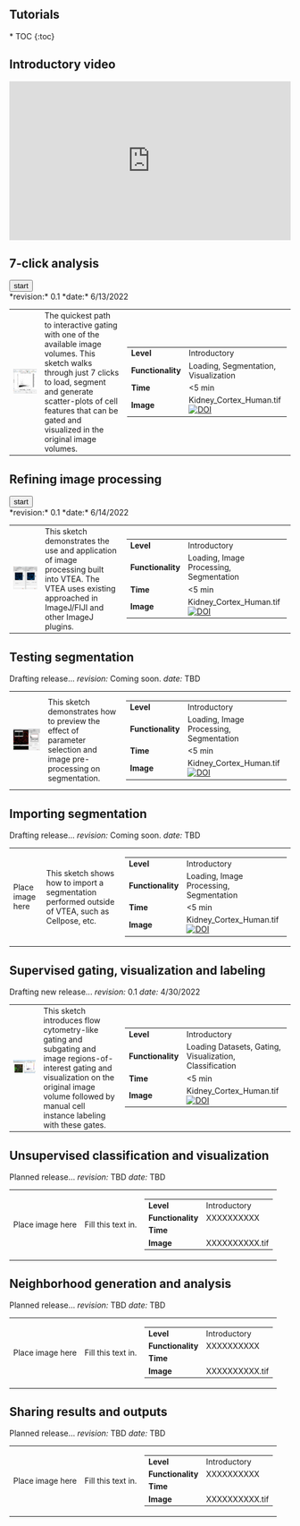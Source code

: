 <h2>Tutorials</h2>
* TOC
{:toc}

## Introductory video

<div style="position: relative; padding-bottom: 56.25%; height: 0;"><iframe src="https://www.loom.com/embed/892e3cba8b564cb0b6ae6f7ac5e6f84f" frameborder="0" webkitallowfullscreen mozallowfullscreen allowfullscreen style="position: absolute; top: 0; left: 0; width: 100%; height: 100%;"></iframe></div>

## 7-click analysis 

<form action="/vignettes/7Click/7ClickSketch.html" method="get" target="_blank"><button type="submit">start</button></form> 
*revision:* 0.1   *date:* 6/13/2022

<table border="0">
<tr>
    <td><img class="fit-picture"
     src="/vignettes/7Click/7Click.png"
     alt="Screenshot of VTEA in action."></td>
    <td>The quickest path to interactive gating with one of the available image volumes.  This sketch walks through just 7 clicks to load, segment and generate scatter-plots of cell features that can be gated and visualized in the original image volumes.</td> 
    <td>
     <table border="0">   
       <tr><td><span style="font-weight:bold">Level</span></td><td>Introductory</td> </tr>
       <tr><td><span style="font-weight:bold">Functionality</span></td> <td>Loading, Segmentation, Visualization</td> </tr>
       <tr><td><span style="font-weight:bold">Time</span></td> <td> <5 min</td> </tr>
       <tr><td><span style="font-weight:bold">Image</span></td><td>Kidney_Cortex_Human.tif<br><a href="https://doi.org/10.5281/zenodo.5816199"><img src="https://zenodo.org/badge/DOI/10.5281/zenodo.5816199.svg" alt="DOI">      </a></td></tr>
     </table>
    </td>
</tr>
</table>

## Refining image processing

<form action="/vignettes/ImageProcessing/ImageProcessing.html" method="get" target="_blank"><button type="submit">start</button></form>
*revision:* 0.1   *date:* 6/14/2022
 
<table border="0">
 <tr>
    <td><img class="fit-picture"
     src="/vignettes/ImageProcessing/ImageProcessing.png"
     alt="Screenshot of image pre-processing."></td>
    <td>This sketch demonstrates the use and application of image processing built into VTEA.  The VTEA uses existing approached in ImageJ/FIJI and other ImageJ plugins.</td> 
    <td>
     <table border="0">   
      <tr><td><span style="font-weight:bold">Level</span></td><td>Introductory</td> </tr>
         <tr><td><span style="font-weight:bold">Functionality</span></td> <td>Loading, Image Processing, Segmentation</td> </tr>
         <tr><td><span style="font-weight:bold">Time</span></td> <td> <5 min</td> </tr>
     <tr><td><span style="font-weight:bold">Image</span></td><td>Kidney_Cortex_Human.tif<br><a href="https://doi.org/10.5281/zenodo.5816199"><img src="https://zenodo.org/badge/DOI/10.5281/zenodo.5816199.svg" alt="DOI"></a></td></tr>
     </table>
     </td>
 </tr>
</table> 
 
## Testing segmentation
Drafting release...
*revision:* Coming soon.   *date:* TBD

<table border="0">
 <tr>
    <td><img class="fit-picture"
     src="/vignettes/RefiningSegmentation/RefiningSegmentation.png"
     alt="Screenshot of refining VTEA segmentation."></td>
    <td> This sketch demonstrates how to preview the effect of parameter selection and image pre-processing on segmentation.</td> 
    <td>
     <table border="0">   
      <tr><td><span style="font-weight:bold">Level</span></td><td>Introductory</td> </tr>
         <tr><td><span style="font-weight:bold">Functionality</span></td> <td>Loading, Image Processing, Segmentation</td> </tr>
         <tr><td><span style="font-weight:bold">Time</span></td> <td> <5 min</td> </tr>
     <tr><td><span style="font-weight:bold">Image</span></td><td>Kidney_Cortex_Human.tif<br><a href="https://doi.org/10.5281/zenodo.5816199"><img src="https://zenodo.org/badge/DOI/10.5281/zenodo.5816199.svg" alt="DOI"></a></td></tr></table>
     </td>
 </tr>
</table> 
  
## Importing segmentation
Drafting release...
*revision:* Coming soon.   *date:* TBD

<table border="0">
 <tr>
    <td>Place image here</td>
    <td>This sketch shows how to import a segmentation performed outside of VTEA, such as Cellpose, etc.</td> 
    <td>
     <table border="0">   
       <tr><td><span style="font-weight:bold">Level</span></td><td>Introductory</td> </tr>
       <tr><td><span style="font-weight:bold">Functionality</span></td> <td>Loading, Image Processing, Segmentation</td> </tr>
       <tr><td><span style="font-weight:bold">Time</span></td> <td> <5 min</td></tr>
       <tr><td><span style="font-weight:bold">Image</span></td> <td>Kidney_Cortex_Human.tif<br><a  href="https://doi.org/10.5281/zenodo.5816199"><img src="https://zenodo.org/badge/DOI/10.5281/zenodo.5816199.svg" alt="DOI">  </a></td></tr>
     </table>
    </td>
 </tr>
</table> 
  
## Supervised gating, visualization and labeling
Drafting new release...
*revision:* 0.1   *date:* 4/30/2022

<table border="0">
 <tr>
     <td><img class="fit-picture"
     src="/vignettes/SupervisedGating/Gating.png"
     alt="Supervised gating with visualization in VTEA."></td>
    <td>This sketch introduces flow cytometry-like gating and subgating and image regions-of-interest gating and visualization on the original image volume followed by manual cell instance labeling with these gates.</td> 
    <td>
     <table border="0">   
       <tr><td><span style="font-weight:bold">Level</span></td><td>Introductory</td></tr>
       <tr><td><span style="font-weight:bold">Functionality</span></td> <td>Loading Datasets, Gating, Visualization, Classification</td></tr>
       <tr><td><span style="font-weight:bold">Time</span></td><td><5 min</td></tr>
       <tr><td><span style="font-weight:bold">Image</span></td><td>Kidney_Cortex_Human.tif<br><a href="https://doi.org/10.5281/zenodo.5816199"><img src="https://zenodo.org/badge/DOI/10.5281/zenodo.5816199.svg" alt="DOI"></a></td></tr>
     </table>
  </td>
 </tr>
</table> 
  
## Unsupervised classification and visualization
Planned release...
*revision:* TBD   *date:* TBD

<table border="0">
 <tr>
    <td>Place image here</td>
    <td>Fill this text in.</td> 
    <td>
     <table border="0">   
      <tr><td><span style="font-weight:bold">Level</span></td><td>Introductory</td> </tr>
         <tr><td><span style="font-weight:bold">Functionality</span></td> <td>XXXXXXXXXX</td> </tr>
         <tr><td><span style="font-weight:bold">Time</span></td> <td> <X min</td> </tr>
     <tr><td><span style="font-weight:bold">Image</span></td> <td>XXXXXXXXXX.tif</td> </tr>
     </table>
     </td>
 </tr>
</table> 
  
## Neighborhood generation and analysis
Planned release...
*revision:* TBD   *date:* TBD

<table border="0">
 <tr>
    <td>Place image here</td>
    <td>Fill this text in.</td> 
    <td>
     <table border="0">   
      <tr><td><span style="font-weight:bold">Level</span></td><td>Introductory</td> </tr>
         <tr><td><span style="font-weight:bold">Functionality</span></td> <td>XXXXXXXXXX</td> </tr>
         <tr><td><span style="font-weight:bold">Time</span></td> <td> <X min</td> </tr>
     <tr><td><span style="font-weight:bold">Image</span></td> <td>XXXXXXXXXX.tif</td> </tr>
     </table>
     </td>
 </tr>
</table> 
  
## Sharing results and outputs
Planned release...
*revision:* TBD   *date:* TBD

<table border="0">
 <tr>
    <td>Place image here</td>
    <td>Fill this text in.</td> 
    <td>
     <table border="0">   
      <tr><td><span style="font-weight:bold">Level</span></td><td>Introductory</td> </tr>
         <tr><td><span style="font-weight:bold">Functionality</span></td> <td>XXXXXXXXXX</td> </tr>
         <tr><td><span style="font-weight:bold">Time</span></td> <td> <X min</td> </tr>
     <tr><td><span style="font-weight:bold">Image</span></td> <td>XXXXXXXXXX.tif</td> </tr>
     </table>
     </td>
 </tr>
</table> 

